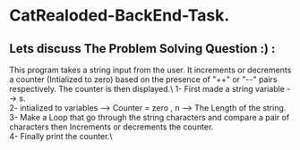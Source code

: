 # CatRealoded-BackEnd-Task.






## Lets discuss The Problem Solving Question :) :

This program takes a string input from the user. It increments or decrements a counter (Intialized to zero) based on the presence of "++" or "--" pairs respectively. The counter is then displayed.\ 
1- First made a string variable --> s.\
2- intialized to variables --> Counter = zero , n --> The Length of the string.\
3- Make a Loop that go through the string characters and compare a pair of characters then Increments or decrements the counter.\
4- Finally print the counter.\
